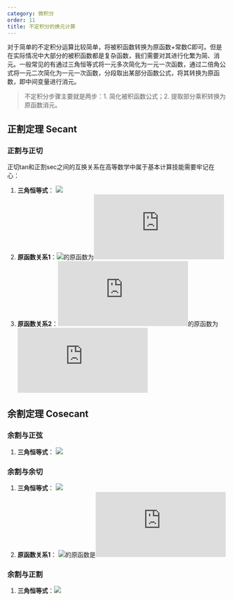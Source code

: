 ```yaml
---
category: 微积分
order: 11
title: 不定积分的换元计算
---
```


对于简单的不定积分运算比较简单，将被积函数转换为原函数+常数C即可。但是在实际情况中大部分的被积函数都是复杂函数，我们需要对其进行化繁为简、消元。一般常见的有通过三角恒等式将一元多次简化为一元一次函数，通过二倍角公式将一元二次简化为一元一次函数，分段取出某部分函数公式，将其转换为原函数，即中间变量进行消元。

> 不定积分步骤主要就是两步：1. 简化被积函数公式；2. 提取部分乘积转换为原函数消元。

## 正割定理 Secant

### 正割与正切

正切tan和正割sec之间的互换关系在高等数学中属于基本计算技能需要牢记在心：

1. **三角恒等式**： ![](https://latex.codecogs.com/svg.latex?\sec^{2}x=1+tan^{2}x)
2. **原函数关系1**：![](https://latex.codecogs.com/svg.latex?secx^{2}x)的原函数为![](https://latex.codecogs.com/svg.latex?tanx)
3. **原函数关系2**：![](https://latex.codecogs.com/svg.latex?secx*tanx)的原函数为![](https://latex.codecogs.com/svg.latex?secx)

## 余割定理 Cosecant

### 余割与正弦

1. **三角恒等式**： ![](https://latex.codecogs.com/svg.latex?cscX=\frac{1}{sinX})

### 余割与余切

1. **三角恒等式**： ![](https://latex.codecogs.com/svg.latex?csc^{2}X=cot^{2}X+1)
2. **原函数关系1**： ![](https://latex.codecogs.com/svg.latex?csc^{2}X)的原函数是![](https://latex.codecogs.com/svg.latex?-cotX)

### 余割与正割

1. **三角恒等式**：![](https://latex.codecogs.com/svg.latex?cscX=\frac{secX}{tanX})